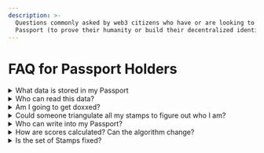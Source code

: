 ```yaml
---
description: >-
  Questions commonly asked by web3 citizens who have or are looking to create a
  Passport (to prove their humanity or build their decentralized identity)
---
```


# FAQ for Passport Holders

<details>

<summary>What data is stored in my Passport</summary>

The only information in your passport is the Decentralized Identifier (DID) associated with your Ethereum address and the Verifiable Credentials (VCs) issued for each service you connect to your passport. No identifiable details are stored in your passport as we encrypt the account details when creating your VCs.

You can inspect the data yourself in the Gitcoin Passport by clicking the `</> Passport JSON` button in the upper right of the Passport dashboard.

</details>

<details>

<summary>Who can read this data?</summary>

The data on Ceramic is readable to anyone, but can only be written by you.

Knowing your Ethereum address, or your DID, or your Ceramic Stream ID the data can be fetched from Ceramic, and your Passport can be read.

</details>

<details>

<summary>Am I going to get doxxed?</summary>

Short answer. No. There is no personally identifiable information stored in your Passport.

We do store a unique identifier in the VCs that we generate, but this is hashed and salted with a private key, and is not brute-forceable, it's only function is to create a unique fingerprint for the VC-account relationship for the purposes of deduplicating during scoring.

</details>

<details>

<summary>Could someone triangulate all my stamps to figure out who I am?</summary>

Currently this seems impossible given the few number of Stamps, and the low level of specificity to the claims that are being validated (currently only account ownership).&#x20;

But in the future, as the number of Stamps grows and the uniqueness of each Passport increases this may become a risk even while keeping PII out of the stamps. We are very concerned about privacy and will be watching this potential vector to mitigate any chances users may reveal their identity in ways they aren't intending.&#x20;

To reiterate, this is type of accidental doxxing is not possible with the current version of the Passport.

</details>

<details>

<summary>Who can write into my Passport?</summary>

Only you can write into your Passport. This is important, you grant access to apps that you visit when you sign a message with your wallet granting access to your stream (like when you connect to the Gitcoin Passport app). Your Passport requires your unique wallet signature to allow write operations, and only apps that want to write to your Passport need to request you to sign those messages.

</details>

<details>

<summary>How are scores calculated? Can the algorithm change?</summary>

The Gitcoin Passport server implements a scoring algorithm that sums the weights of all the individual Stamps owned by an address. The weights are assigned by Gitcoin developers and can be found on the [Gitcoin Github](https://github.com/gitcoinco/passport-scorer/blob/43833b4d68a4c20abe6bc99af78dab119b84b9a2/api/scorer/settings/gitcoin\_passport\_weights.py#L4).&#x20;

\
These weights can change if Gitcoin developers find that different weights offer overall better Sybil defence. If the weights aren't right for your use-case, you are always free to implement your own scoring algorithm using Stamp data retrieved from the [Passport API](../building-with-passport/scorer-api/) (just remember you need to consider [Stamp deduplication](deduplicating-stamps.md)).



There will also be additional scoring mechanisms available via the Scorer app in the future.

</details>

<details>

<summary>Is the set of Stamps fixed?</summary>

No.\
Stamps can be added and removed from the Stamp registry.&#x20;

You can [add a Stamp](../stamps/integrating-a-new-stamp.md) for your community. This means it is possible that you could have to update your gating algorithm if a Stamp you rely on gets removed. We will always give notice and support users affected by changing Stamps.

</details>
